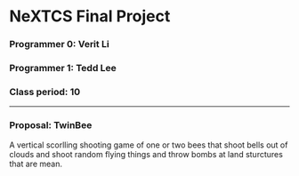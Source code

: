 # NeXTCS Final Project
### Programmer 0: Verit Li
### Programmer 1: Tedd Lee
### Class period: 10
---
### Proposal: TwinBee

A vertical scorlling shooting game of one or two bees that shoot bells out of clouds and shoot random flying things and throw bombs at land sturctures that are mean.

